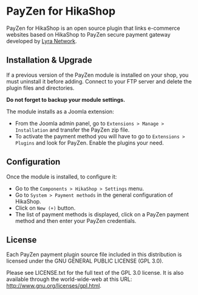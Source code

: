 # PayZen for HikaShop

PayZen for HikaShop is an open source plugin that links e-commerce websites based on HikaShop to PayZen secure payment gateway developed by [Lyra Network](https://www.lyra.com/).

## Installation & Upgrade

If a previous version of the PayZen module is installed on your shop, you must uninstall it before adding. Connect to your FTP server and delete the plugin files and directories.

**Do not forget to backup your module settings.**

The module installs as a Joomla extension:

- From the Joomla admin panel, go to `Extensions > Manage > Installation` and transfer the PayZen zip file.
- To activate the payment method you will have to go to `Extensions > Plugins` and look for PayZen. Enable the plugins your need.

## Configuration

Once the module is installed, to configure it:

- Go to the `Components > HikaShop > Settings` menu.
- Go to `System > Payment methods` in the general configuration of HikaShop.
- Click on `New (+)` button.
- The list of payment methods is displayed, click on a PayZen payment method and then enter your PayZen credentials.

## License

Each PayZen payment plugin source file included in this distribution is licensed under the GNU GENERAL PUBLIC LICENSE (GPL 3.0).

Please see LICENSE.txt for the full text of the GPL 3.0 license. It is also available through the world-wide-web at this URL: http://www.gnu.org/licenses/gpl.html.